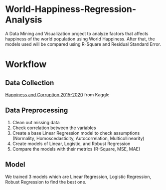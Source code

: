 # World-Happiness-Regression-Analysis

A Data Mining and Visualization project to analyze factors that affects happiness of the world population using World Happiness. After that, the models used will be compared using R-Square and Residual Standard Error.

# Workflow
## Data Collection
[Happiness and Corruption 2015-2020](https://www.kaggle.com/jsphyg/weather-dataset-rattle-package) from Kaggle

## Data Preprocessing
1. Clean out missing data
2. Check correlation between the variables
3. Create a base Linear Regression model to check assumptions (Normality, Homoscedasticity, Autocorrelation, Multicollinearity)
4. Create models of Linear, Logistic, and Robust Regression
5. Compare the models with their metrics (R-Square, MSE, MAE)

## Model
We trained 3 models which are Linear Regression, Logistic Regression, Robust Regression  to find the best one. 
